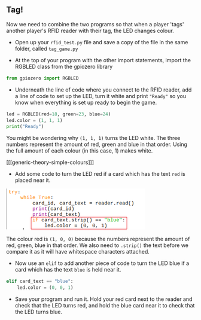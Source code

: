 ## Tag!

Now we need to combine the two programs so that when a player 'tags' another player's RFID reader with their tag, the LED changes colour.

+ Open up your `rfid_test.py` file and save a copy of the file in the same folder, called `tag_game.py`

+ At the top of your program with the other import statements, import the RGBLED class from the gpiozero library

```python
from gpiozero import RGBLED
```

+ Underneath the line of code where you connect to the RFID reader, add a line of code to set up the LED, turn it white and print `"Ready"` so you know when everything is set up ready to begin the game.

```python
led = RGBLED(red=18, green=23, blue=24)
led.color = (1, 1, 1)
print("Ready")
```

You might be wondering why `(1, 1, 1)` turns the LED white. The three numbers represent the amount of red, green and blue in that order. Using the full amount of each colour (in this case, 1) makes white.

[[[generic-theory-simple-colours]]]

+ Add some code to turn the LED red if a card which has the text `red` is placed near it.

![If red](images/if-red.png)

The colour red is `(1, 0, 0)` because the numbers represent the amount of red, green, blue in that order. We also need to `.strip()` the text before we compare it as it will have whitespace characters attached.

+ Now use an `elif` to add another piece of code to turn the LED blue if a card which has the text `blue` is held near it.

```python
elif card_text == "blue":
    led.color = (0, 0, 1)
```

+ Save your program and run it. Hold your red card next to the reader and check that the LED turns red, and hold the blue card near it to check that the LED turns blue.
